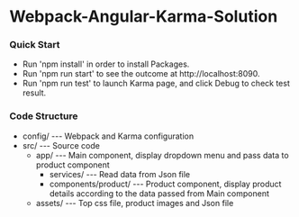 # Webpack-Angular-Karma-Solution

### Quick Start

* Run 'npm install' in order to install Packages.
* Run 'npm run start' to see the outcome at http://localhost:8090.
* Run 'npm run test' to launch Karma page, and click Debug to check test result.

### Code Structure

* config/ --- Webpack and Karma configuration
* src/ --- Source code
  * app/ --- Main component, display dropdown menu and pass data to product component
    * services/ --- Read data from Json file
    * components/product/ --- Product component, display product details according to the data passed from Main component
  * assets/ --- Top css file, product images and Json file
